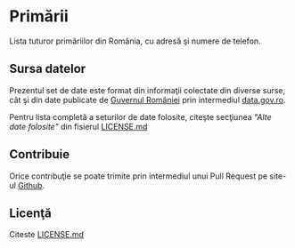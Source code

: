 # Primării

Lista tuturor primăriilor din România, cu adresă şi numere de telefon.

## Sursa datelor

Prezentul set de date este format din informaţii colectate din diverse surse, 
cât şi din date publicate de [Guvernul României][1] prin intermediul 
[data.gov.ro][2].

Pentru lista completă a seturilor de date folosite, citeşte secţiunea 
_"Alte date folosite"_ din fisierul [LICENSE.md][3]

## Contribuie

Orice contribuţie se poate trimite prin intermediul unui Pull Request pe 
site-ul [Github][4].

## Licenţă

Citeste [LICENSE.md][3]

[1]: http://www.gov.ro/
[2]: http://data.gov.ro/
[3]: LICENSE.md
[4]: https://www.github.com/vimishor/dataset-primarii
